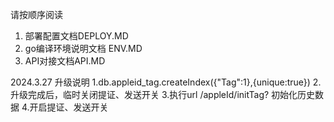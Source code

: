 请按顺序阅读
1. 部署配置文档DEPLOY.MD
2. go编译环境说明文档 ENV.MD
3. API对接文档API.MD

2024.3.27 升级说明
1.db.appleid_tag.createIndex({"Tag":1},{unique:true})
2.升级完成后，临时关闭提证、发送开关
3.执行url /appleId/initTag? 初始化历史数据
4.开启提证、发送开关